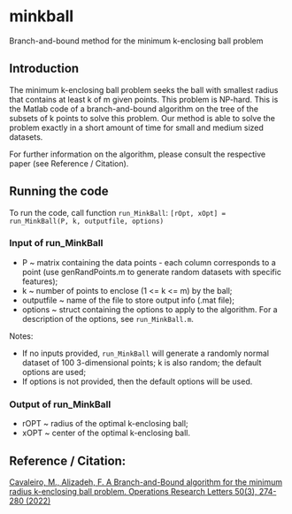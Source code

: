 # minkball
Branch-and-bound method for the minimum k-enclosing ball problem

## Introduction
The minimum k-enclosing ball problem seeks the ball with smallest radius that contains at least k of m given points. This problem is NP-hard. This is the Matlab code of a branch-and-bound algorithm on the tree of the subsets of k points to solve this problem. Our method is able to solve the problem exactly in a short amount of time for small and medium sized datasets.

For further information on the algorithm, please consult the respective paper (see Reference / Citation).

## Running the code
To run the code, call function `run_MinkBall`:  `[rOpt, xOpt] = run_MinkBall(P, k, outputfile, options)`

### Input of run_MinkBall
- P ~ matrix containing the data points - each column corresponds to a point (use genRandPoints.m to generate random datasets with specific features);
- k ~ number of points to enclose (1 <= k <= m) by the ball;
- outputfile ~ name of the file to store output info (.mat file);
- options ~ struct containing the options to apply to the algorithm. For a description of the options, see `run_MinkBall.m`.

Notes: 
- If no inputs provided, `run_MinkBall` will generate a randomly normal dataset of 100 3-dimensional points; k is also random; the default options are used;
- If options is not provided, then the default options will be used.

### Output of run_MinkBall
- rOPT ~ radius of the optimal k-enclosing ball;
- xOPT ~ center of the optimal k-enclosing ball.

## Reference / Citation:
[Cavaleiro, M., Alizadeh, F. A Branch-and-Bound algorithm for the minimum radius k-enclosing ball problem. Operations Research Letters 50(3), 274-280 (2022)](https://www.sciencedirect.com/science/article/abs/pii/S0167637722000323)
